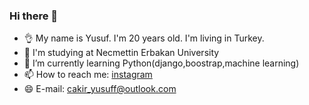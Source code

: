 ### Hi there 👋
- 👌  My name is Yusuf. I'm 20 years old. I'm living in Turkey.
- 🔭 I'm studying at Necmettin Erbakan University
- 🌱 I’m currently learning Python(django,boostrap,machine learning)
- 📫 How to reach me: [instagram](https://www.instagram.com/cakir_yusuff/?hl=tr)
- 😄 E-mail: cakir_yusuff@outlook.com
